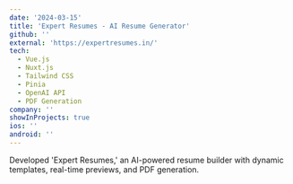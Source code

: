 ```yaml
---
date: '2024-03-15'
title: 'Expert Resumes - AI Resume Generator'
github: ''
external: 'https://expertresumes.in/'
tech:
  - Vue.js
  - Nuxt.js
  - Tailwind CSS
  - Pinia
  - OpenAI API
  - PDF Generation
company: ''
showInProjects: true
ios: ''
android: ''
---
```


Developed 'Expert Resumes,' an AI-powered resume builder with dynamic templates, real-time previews, and PDF generation.
